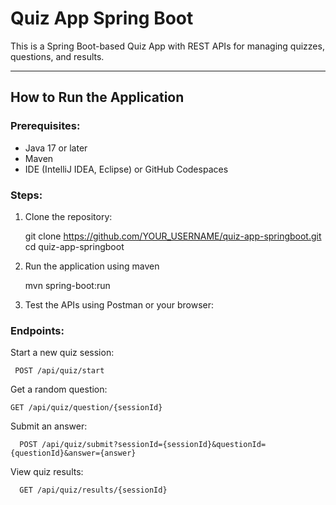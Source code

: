 # Quiz App Spring Boot

This is a Spring Boot-based Quiz App with REST APIs for managing quizzes, questions, and results.

---

## How to Run the Application

### Prerequisites:
- Java 17 or later
- Maven
- IDE (IntelliJ IDEA, Eclipse) or GitHub Codespaces

### Steps:
1. Clone the repository:
   
     git clone https://github.com/YOUR_USERNAME/quiz-app-springboot.git
     cd quiz-app-springboot
3. Run the application using maven
   
     mvn spring-boot:run
     
4. Test the APIs using Postman or your browser:
### Endpoints:
   Start a new quiz session:
  
     POST /api/quiz/start
       
   Get a random question:
     
    GET /api/quiz/question/{sessionId}

   Submit an answer:

      POST /api/quiz/submit?sessionId={sessionId}&questionId={questionId}&answer={answer}

  View quiz results:

      GET /api/quiz/results/{sessionId}


